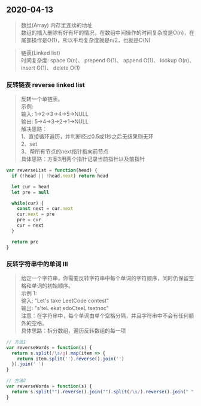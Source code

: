 ## 2020-04-13

>数组(Array)
内存里连续的地址  
数组的插入删除有好有坏的情况，在数组中间操作的时间复杂度是O(n)，在尾部操作是O(1)，所以平均复杂度就是n/2，也就是O(N)  


>链表(Linked list)  
时间复杂度: 
space O(n)、
prepend O(1)、
append O(1)、
lookup O(n)、
insert O(1)、
delete O(1)


### 反转链表 reverse linked list

>反转一个单链表。  
示例:  
输入: 1->2->3->4->5->NULL  
输出: 5->4->3->2->1->NULL  
解决思路：  
1、直接循环遍历，并判断经过0.5或1秒之后无结果则无环  
2、set  
3、帮所有节点的next指针指向前节点  
具体思路：方案3用两个指针记录当前指针以及前指针

```js
var reverseList = function(head) {
  if (!head || !head.next) return head

  let cur = head
  let pre = null

  while(cur) {
    const next = cur.next
    cur.next = pre
    pre = cur
    cur = next
  }

  return pre
}
```

### 反转字符串中的单词 III

>给定一个字符串，你需要反转字符串中每个单词的字符顺序，同时仍保留空格和单词的初始顺序。  
示例 1:  
输入: "Let's take LeetCode contest"  
输出: "s'teL ekat edoCteeL tsetnoc"  
注意：在字符串中，每个单词由单个空格分隔，并且字符串中不会有任何额外的空格。  
具体思路：拆分数组，遍历反转数组的每一项

```js
// 方法1
var reverseWords = function(s) {
  return s.split(/\s/g).map(item => {
    return item.split('').reverse().join('')
  }).join(' ')
}

// 方法2 
var reverseWords = function(s) {
  return s.split("").reverse().join("").split(/\s/).reverse().join(" ")
}
```